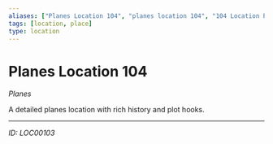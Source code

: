 ```yaml
---
aliases: ["Planes Location 104", "planes location 104", "104 Location Planes"]
tags: [location, place]
type: location
---
```


# Planes Location 104

*Planes*

A detailed planes location with rich history and plot hooks.

---
*ID: LOC00103*